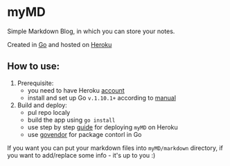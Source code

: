 # myMD 

 Simple Markdown Blog, in which you can store your notes.

Created in [Go](https://golang.org/) and hosted on [Heroku](https://devcenter.heroku.com/)

## How to use:
1. Prerequisite:
    * you need to have Heroku [account](https://www.heroku.com/)
    * install and set up Go `v.1.10.1+` according to [manual](https://golang.org/doc/install)
2. Build and deploy:
    * pul repo localy
    * build the app using `go install`
    * use step by step [guide](https://devcenter.heroku.com/articles/getting-started-with-go) for deploying `myMD` on Heroku
    * use [govendor](https://github.com/kardianos/govendor) for package contorl in Go

 If you want you can put your markdown files into `myMD/markdown` directory, if you want to add/replace some info - it's up to you :)